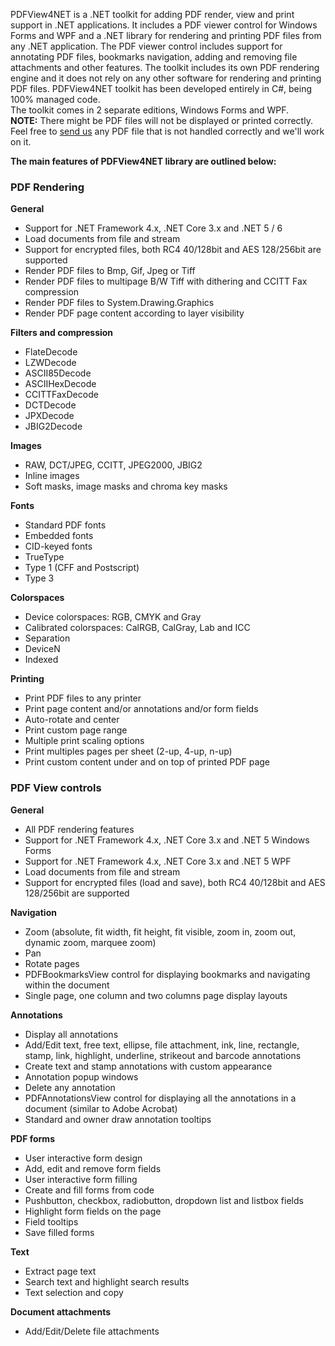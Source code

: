 PDFView4NET is a .NET toolkit for adding PDF render, view and print support in .NET applications. It includes a PDF viewer control for Windows Forms and WPF and a .NET library for rendering and printing PDF files from any .NET application. The PDF viewer control includes support for annotating PDF files, bookmarks navigation, adding and removing file attachments and other features. The toolkit includes its own PDF rendering engine and it does not rely on any other software for rendering and printing PDF files. PDFView4NET toolkit has been developed entirely in C#, being 100% managed code.  
The toolkit comes in 2 separate editions, Windows Forms and WPF.  
**NOTE:**  There might be PDF files will not be displayed or printed correctly. Feel free to  [send us](mailto:techsupport@o2sol.com)  any PDF file that is not handled correctly and we'll work on it.  
  
**The main features of PDFView4NET library are outlined below:**  

### PDF Rendering
**General**
- Support for .NET Framework 4.x, .NET Core 3.x and .NET 5 / 6
- Load documents from file and stream
- Support for encrypted files, both RC4 40/128bit and AES 128/256bit are supported
- Render PDF files to Bmp, Gif, Jpeg or Tiff
- Render PDF files to multipage B/W Tiff with dithering and CCITT Fax compression
- Render PDF files to System.Drawing.Graphics
- Render PDF page content according to layer visibility

**Filters and compression**
- FlateDecode
- LZWDecode
- ASCII85Decode
- ASCIIHexDecode
- CCITTFaxDecode
- DCTDecode
- JPXDecode
- JBIG2Decode

**Images**
- RAW, DCT/JPEG, CCITT, JPEG2000, JBIG2
- Inline images
- Soft masks, image masks and chroma key masks

**Fonts**
- Standard PDF fonts
- Embedded fonts
- CID-keyed fonts
- TrueType
- Type 1 (CFF and Postscript)
- Type 3

**Colorspaces**
- Device colorspaces: RGB, CMYK and Gray
- Calibrated colorspaces: CalRGB, CalGray, Lab and ICC
- Separation
- DeviceN
- Indexed

**Printing**
- Print PDF files to any printer
- Print page content and/or annotations and/or form fields
- Auto-rotate and center
- Print custom page range
- Multiple print scaling options
- Print multiples pages per sheet (2-up, 4-up, n-up)
- Print custom content under and on top of printed PDF page

### PDF View controls
**General**
- All PDF rendering features
- Support for .NET Framework 4.x, .NET Core 3.x and .NET 5 Windows Forms
- Support for .NET Framework 4.x, .NET Core 3.x and .NET 5 WPF
- Load documents from file and stream
- Support for encrypted files (load and save), both RC4 40/128bit and AES 128/256bit are supported

**Navigation**
- Zoom (absolute, fit width, fit height, fit visible, zoom in, zoom out, dynamic zoom, marquee zoom)
- Pan
- Rotate pages
- PDFBookmarksView control for displaying bookmarks and navigating within the document
- Single page, one column and two columns page display layouts

**Annotations**
- Display all annotations
- Add/Edit text, free text, ellipse, file attachment, ink, line, rectangle, stamp, link, highlight, underline, strikeout and barcode annotations
- Create text and stamp annotations with custom appearance
- Annotation popup windows
- Delete any annotation
- PDFAnnotationsView control for displaying all the annotations in a document (similar to Adobe Acrobat)
- Standard and owner draw annotation tooltips

**PDF forms**
- User interactive form design
- Add, edit and remove form fields
- User interactive form filling
- Create and fill forms from code
- Pushbutton, checkbox, radiobutton, dropdown list and listbox fields
- Highlight form fields on the page
- Field tooltips
- Save filled forms

**Text**
- Extract page text
- Search text and highlight search results
- Text selection and copy

**Document attachments**
- Add/Edit/Delete file attachments
